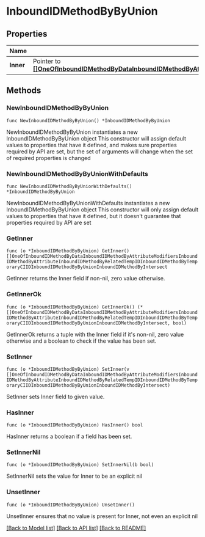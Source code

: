 # InboundIDMethodByByUnion

## Properties

Name | Type | Description | Notes
------------ | ------------- | ------------- | -------------
**Inner** | Pointer to [**[]OneOfInboundIDMethodByDataInboundIDMethodByAttributeModifiersInboundIDMethodByAttributeInboundIDMethodByRelatedTempIDInboundIDMethodByTemporaryCIIDInboundIDMethodByByUnionInboundIDMethodByIntersect**](OneOfInboundIDMethodByDataInboundIDMethodByAttributeModifiersInboundIDMethodByAttributeInboundIDMethodByRelatedTempIDInboundIDMethodByTemporaryCIIDInboundIDMethodByByUnionInboundIDMethodByIntersect.md) |  | [optional] 

## Methods

### NewInboundIDMethodByByUnion

`func NewInboundIDMethodByByUnion() *InboundIDMethodByByUnion`

NewInboundIDMethodByByUnion instantiates a new InboundIDMethodByByUnion object
This constructor will assign default values to properties that have it defined,
and makes sure properties required by API are set, but the set of arguments
will change when the set of required properties is changed

### NewInboundIDMethodByByUnionWithDefaults

`func NewInboundIDMethodByByUnionWithDefaults() *InboundIDMethodByByUnion`

NewInboundIDMethodByByUnionWithDefaults instantiates a new InboundIDMethodByByUnion object
This constructor will only assign default values to properties that have it defined,
but it doesn't guarantee that properties required by API are set

### GetInner

`func (o *InboundIDMethodByByUnion) GetInner() []OneOfInboundIDMethodByDataInboundIDMethodByAttributeModifiersInboundIDMethodByAttributeInboundIDMethodByRelatedTempIDInboundIDMethodByTemporaryCIIDInboundIDMethodByByUnionInboundIDMethodByIntersect`

GetInner returns the Inner field if non-nil, zero value otherwise.

### GetInnerOk

`func (o *InboundIDMethodByByUnion) GetInnerOk() (*[]OneOfInboundIDMethodByDataInboundIDMethodByAttributeModifiersInboundIDMethodByAttributeInboundIDMethodByRelatedTempIDInboundIDMethodByTemporaryCIIDInboundIDMethodByByUnionInboundIDMethodByIntersect, bool)`

GetInnerOk returns a tuple with the Inner field if it's non-nil, zero value otherwise
and a boolean to check if the value has been set.

### SetInner

`func (o *InboundIDMethodByByUnion) SetInner(v []OneOfInboundIDMethodByDataInboundIDMethodByAttributeModifiersInboundIDMethodByAttributeInboundIDMethodByRelatedTempIDInboundIDMethodByTemporaryCIIDInboundIDMethodByByUnionInboundIDMethodByIntersect)`

SetInner sets Inner field to given value.

### HasInner

`func (o *InboundIDMethodByByUnion) HasInner() bool`

HasInner returns a boolean if a field has been set.

### SetInnerNil

`func (o *InboundIDMethodByByUnion) SetInnerNil(b bool)`

 SetInnerNil sets the value for Inner to be an explicit nil

### UnsetInner
`func (o *InboundIDMethodByByUnion) UnsetInner()`

UnsetInner ensures that no value is present for Inner, not even an explicit nil

[[Back to Model list]](../README.md#documentation-for-models) [[Back to API list]](../README.md#documentation-for-api-endpoints) [[Back to README]](../README.md)


